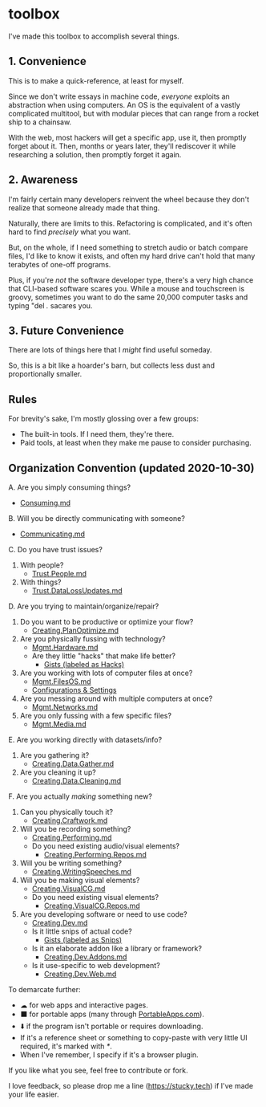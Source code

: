 # toolbox

I've made this toolbox to accomplish several things. 

## 1. Convenience

This is to make a quick-reference, at least for myself.

Since we don't write essays in machine code, _everyone_ exploits an abstraction when using computers. An OS is the equivalent of a vastly complicated multitool, but with modular pieces that can range from a rocket ship to a chainsaw.

With the web, most hackers will get a specific app, use it, then promptly forget about it. Then, months or years later, they'll rediscover it while researching a solution, then promptly forget it again.

## 2. Awareness

I'm fairly certain many developers reinvent the wheel because they don't realize that someone already made that thing.

Naturally, there are limits to this. Refactoring is complicated, and it's often hard to find *precisely* what you want.

But, on the whole, if I need something to stretch audio or batch compare files, I'd like to know it exists, and often my hard drive can't hold that many terabytes of one-off programs.

Plus, if you're _not_ the software developer type, there's a very high chance that CLI-based software scares you. While a mouse and touchscreen is groovy, sometimes you want to do the same 20,000 computer tasks and typing "del _*.*_ sacares you.

## 3. Future Convenience

There are lots of things here that I _might_ find useful someday.

So, this is a bit like a hoarder's barn, but collects less dust and proportionally smaller.

## Rules

For brevity's sake, I'm mostly glossing over a few groups:
* The built-in tools. If I need them, they're there.
* Paid tools, at least when they make me pause to consider purchasing.

## Organization Convention (updated 2020-10-30)

A. Are you simply consuming things?
   * [Consuming.md](https://github.com/PhilosAccounting/toolbox/blob/master/consuming.md)
   
B. Will you be directly communicating with someone?
   * [Communicating.md](https://github.com/PhilosAccounting/toolbox/blob/master/Communicating.md)

C. Do you have trust issues?
   1. With people?
      * [Trust.People.md](https://github.com/PhilosAccounting/toolbox/blob/master/Trust.People.md)
   2. With things?
      * [Trust.DataLossUpdates.md](https://github.com/PhilosAccounting/toolbox/blob/master/Trust.DataLossUpdates.md)
 
 D. Are you trying to maintain/organize/repair?
 1. Do you want to be productive or optimize your flow?
     * [Creating.PlanOptimize.md](https://github.com/PhilosAccounting/toolbox/blob/master/Creating.PlanOptimize.md)
 2. Are you physically fussing with technology?
    * [Mgmt.Hardware.md](https://github.com/PhilosAccounting/toolbox/blob/master/Mgmt.Hardware.md) 
    * Are they little "hacks" that make life better?
      * [Gists (labeled as Hacks)](https://gist.github.com/PhilosAccounting)
3. Are you working with lots of computer files at once?
     * [Mgmt.FilesOS.md](https://github.com/PhilosAccounting/toolbox/blob/master/Mgmt.FilesOS.md)
     * [Configurations & Settings](https://github.com/PhilosAccounting/toolbox/tree/master/Configurations%20%26%20Settings)
4. Are you messing around with multiple computers at once?
   * [Mgmt.Networks.md](https://github.com/PhilosAccounting/toolbox/blob/master/Mgmt.Networks.md)
5. Are you only fussing with a few specific files?
     * [Mgmt.Media.md](https://github.com/PhilosAccounting/toolbox/blob/master/Mgmt.Media.md)

E. Are you working directly with datasets/info?
1. Are you gathering it?
   * [Creating.Data.Gather.md](https://github.com/PhilosAccounting/toolbox/blob/master/Creating.Data.Gather.md)
 2. Are you cleaning it up?
       * [Creating.Data.Cleaning.md](https://github.com/PhilosAccounting/toolbox/blob/master/Creating.Data.Cleaning.md)

F. Are you actually *making* something new?
 1. Can you physically touch it?
     * [Creating.Craftwork.md](https://github.com/PhilosAccounting/toolbox/blob/master/Creating.Craftwork.md)
  2. Will you be recording something?
      * [Creating.Performing.md](https://github.com/PhilosAccounting/toolbox/blob/master/Creating.Performing.md)
      * Do you need existing audio/visual elements?
        * [Creating.Performing.Repos.md](https://github.com/PhilosAccounting/toolbox/blob/master/Creating.Performing.Repos.md)
   3. Will you be writing something?
      * [Creating.WritingSpeeches.md](https://github.com/PhilosAccounting/toolbox/blob/master/Creating.WritingSpeeches.md)
   4. Will you be making visual elements?
      * [Creating.VisualCG.md](https://github.com/PhilosAccounting/toolbox/blob/master/Creating.VisualCG.md)
      * Do you need existing visual elements?
        * [Creating.VisualCG.Repos.md](https://github.com/PhilosAccounting/toolbox/blob/master/Creating.VisualCG.Repos.md)
   5. Are you developing software or need to use code?
      * [Creating.Dev.md](https://github.com/PhilosAccounting/toolbox/blob/master/Creating.Dev.md)
      * Is it little snips of actual code?
        * [Gists (labeled as Snips)](https://gist.github.com/PhilosAccounting)
      * Is it an elaborate addon like a library or framework?
        * [Creating.Dev.Addons.md](https://github.com/PhilosAccounting/toolbox/blob/master/Creating.Dev.Addons.md)
      * Is it use-specific to web development?
        * [Creating.Dev.Web.md](https://github.com/PhilosAccounting/toolbox/blob/master/Creating.Dev.Web.md)
 
To demarcate further:
* ☁ for web apps and interactive pages.
* ⬛ for portable apps (many through [PortableApps.com](https://portableapps.com/)).
* ⬇️ if the program isn't portable or requires downloading.
* If it's a reference sheet or something to copy-paste with very little UI required, it's marked with _*_.
* When I've remember, I specify if it's a browser plugin.

If you like what you see, feel free to contribute or fork.

I love feedback, so please drop me a line (https://stucky.tech) if I've made your life easier.